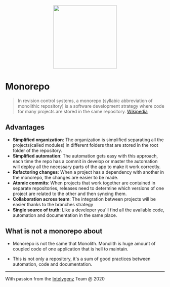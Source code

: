 <div align="center">
<img src="https://media.licdn.com/dms/image/C4E0BAQHrME9aCW6ulg/company-logo_200_200/0?e=2159024400&v=beta&t=6xMNS1zK1F8asBlM16EzbJ4Im7SlQ8L7a7sgcaNzZQE"  width="200" height="200">
</div>

# Monorepo

> In revision control systems, a monorepo (syllabic abbreviation of monolithic repository) is a software development 
> strategy where code for many projects are stored in the same repository. [Wikipedia](https://en.wikipedia.org/wiki/Monorepo)

## Advantages

+ **Simplified organization**: The organization is simplified separating all the projects(called modules) in different folders
that are stored in the root folder of the repository.
+ **Simplified automation**: The automation gets easy with this approach, each time the repo has a commit in develop or master
the automation will deploy all the necessary parts of the app to make it work correctly.
+ **Refactoring changes**: When a project has a dependency with another in the monorepo, the changes are easier to be made.
+ **Atomic commits**: When projects that work together are contained in separate repositories, releases need to determine which 
versions of one project are related to the other and then syncing them.
+ **Collaboration across team**: The integration between projects will be easier thanks to the branches strategy
+ **Single source of truth**: Like a developer you'll find all the available code, automation and documentation in the same place.

## What is not a monorepo about

+ Monorepo is not the same that Monolith. Monolith is huge amount of coupled code of one application that is hell to maintain.

+ This is not only a repository, it's a sum of good practices between automation, code and documentation.

---
With passion from the [Intelygenz](https://www.intelygenz.com) Team @ 2020